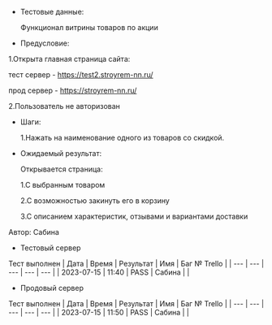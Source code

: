 * Тестовые данные:

   Функционал витрины товаров по акции
 
* Предусловие:

 1.Открыта главная страница сайта:
 
 тест сервер - https://test2.stroyrem-nn.ru/
 
 прод сервер - https://stroyrem-nn.ru/
 
 2.Пользователь не авторизован
 
* Шаги:

  1.Нажать на наименование одного из товаров со скидкой. 

* Ожидаемый результат:

   Открывается страница:
   
   1.C выбранным товаром
   
   2.С возможностью закинуть его в корзину
   
   3.С описанием характеристик, отзывами и вариантами доставки


Автор: Сабина

* Тестовый сервер 

Тест выполнен
| Дата | Время | Результат | Имя | Баг № Trello |
| --- | --- | --- | --- | --- |
| 2023-07-15 | 11:40 | PASS | Сабина |  | 

* Продовый сервер

Тест выполнен
| Дата | Время | Результат | Имя | Баг № Trello |
| --- | --- | --- | --- | --- |
| 2023-07-15 | 11:50 | PASS | Сабина |  | 
	